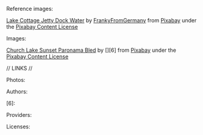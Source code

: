 Reference images:

[Lake Cottage Jetty Dock Water][1] by [FrankyFromGermany][2] from [Pixabay][3] under the [Pixabay Content License][4]

Images:

[Church Lake Sunset Paronama Bled][5] by [][6] from [Pixabay][3] under the [Pixabay Content License][4]

// LINKS //

Photos:

[1]: https://pixabay.com/photos/lake-cottage-jetty-dock-water-192990/

Authors: 

[2]: https://pixabay.com/users/frankyfromgermany-64960/
[6]: 

Providers:

[3]: https://pixabay.com/

Licenses:

[4]: https://pixabay.com/service/terms/
[5]: https://pixabay.com/photos/church-lake-sunset-panorama-bled-1993645/